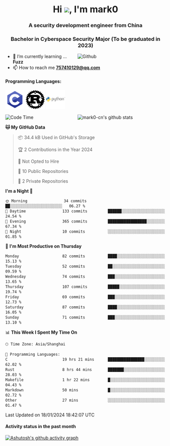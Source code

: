 <h1 align="center">Hi <img src="https://raw.githubusercontent.com/iampavangandhi/iampavangandhi/master/gifs/Hi.gif" width="30px">, I'm mark0</h1>

<h3 align="center">A security development engineer from China</h3>
<h3 align="center">Bachelor in Cyberspace Security Major (To be graduated in 2023)</h3>

<img width="55%" align="right" alt="Github" src="https://raw.githubusercontent.com/onimur/.github/master/.resources/git-header.svg" />

<!-- - 🔭 I’m currently working on **vKarma Webapp** -->
<!-- - 💬 Ask me about ... **Web Develpoment** -->
<!-- - 😄 Employement ... **Open for intern opportunities** -->
<!-- - ⚡ Fun fact ... **Anime**❤ -->
- 🌱 I’m currently learning ... **Fuzz**
- 📫 How to reach me **757410129@qq.com**
<!-- - 📨 Or reach me **757410129@qq.com** -->

<h4>Programming Languages: </h4>
<p align="left">
 <img style="margin: auto;" src="https://raw.githubusercontent.com/sachinverma53121/sachinverma53121/master/icons/c.png" alt=c width="60" height="60"/>
 <img style="margin: auto;" src="https://raw.githubusercontent.com/mark0-cn/blog_img/master/img/202309031232124.png" alt=cplusplus width="60" height="60"/>
 <img style="margin: auto;" src="https://raw.githubusercontent.com/sachinverma53121/sachinverma53121/master/icons/python.png" alt=python width="60" height="60"/>
</p>


<img width="55%" align="right" alt="mark0-cn's github stats" src="https://github-readme-stats.vercel.app/api?username=mark0-cn&show_icons=true&hide_border=true" />

<!--START_SECTION:waka-->
![Code Time](http://img.shields.io/badge/Code%20Time-1%2C623%20hrs%2032%20mins-blue)

**🐱 My GitHub Data** 

> 📦 34.4 kB Used in GitHub's Storage 
 > 
> 🏆 2 Contributions in the Year 2024
 > 
> 🚫 Not Opted to Hire
 > 
> 📜 10 Public Repositories 
 > 
> 🔑 2 Private Repositories 
 > 
**I'm a Night 🦉** 

```text
🌞 Morning                34 commits          ██░░░░░░░░░░░░░░░░░░░░░░░   06.27 % 
🌆 Daytime                133 commits         ██████░░░░░░░░░░░░░░░░░░░   24.54 % 
🌃 Evening                365 commits         █████████████████░░░░░░░░   67.34 % 
🌙 Night                  10 commits          ░░░░░░░░░░░░░░░░░░░░░░░░░   01.85 % 
```
📅 **I'm Most Productive on Thursday** 

```text
Monday                   82 commits          ████░░░░░░░░░░░░░░░░░░░░░   15.13 % 
Tuesday                  52 commits          ██░░░░░░░░░░░░░░░░░░░░░░░   09.59 % 
Wednesday                74 commits          ███░░░░░░░░░░░░░░░░░░░░░░   13.65 % 
Thursday                 107 commits         █████░░░░░░░░░░░░░░░░░░░░   19.74 % 
Friday                   69 commits          ███░░░░░░░░░░░░░░░░░░░░░░   12.73 % 
Saturday                 87 commits          ████░░░░░░░░░░░░░░░░░░░░░   16.05 % 
Sunday                   71 commits          ███░░░░░░░░░░░░░░░░░░░░░░   13.10 % 
```


📊 **This Week I Spent My Time On** 

```text
🕑︎ Time Zone: Asia/Shanghai

💬 Programming Languages: 
C                        19 hrs 21 mins      ████████████████░░░░░░░░░   62.02 % 
Rust                     8 hrs 44 mins       ███████░░░░░░░░░░░░░░░░░░   28.03 % 
Makefile                 1 hr 22 mins        █░░░░░░░░░░░░░░░░░░░░░░░░   04.43 % 
Markdown                 50 mins             █░░░░░░░░░░░░░░░░░░░░░░░░   02.72 % 
Other                    27 mins             ░░░░░░░░░░░░░░░░░░░░░░░░░   01.47 % 
```


 Last Updated on 18/01/2024 18:42:07 UTC
<!--END_SECTION:waka-->

<h4>Activity status in the past month</h4>

[![Ashutosh's github activity graph](https://github-readme-activity-graph.vercel.app/graph?username=mark0-cn&theme=dracula)](https://github.com/ashutosh00710/github-readme-activity-graph)

<!--
**mark0-cn/mark0-cn** is a ✨ _special_ ✨ repository because its `README.md` (this file) appears on your GitHub profile.

Here are some ideas to get you started:

- 🔭 I’m currently working on ...
- 🌱 I’m currently learning ...
- 👯 I’m looking to collaborate on ...
- 🤔 I’m looking for help with ...
- 💬 Ask me about ...
- 📫 How to reach me: ...
- 😄 Pronouns: ...
- ⚡ Fun fact: ...
-->
